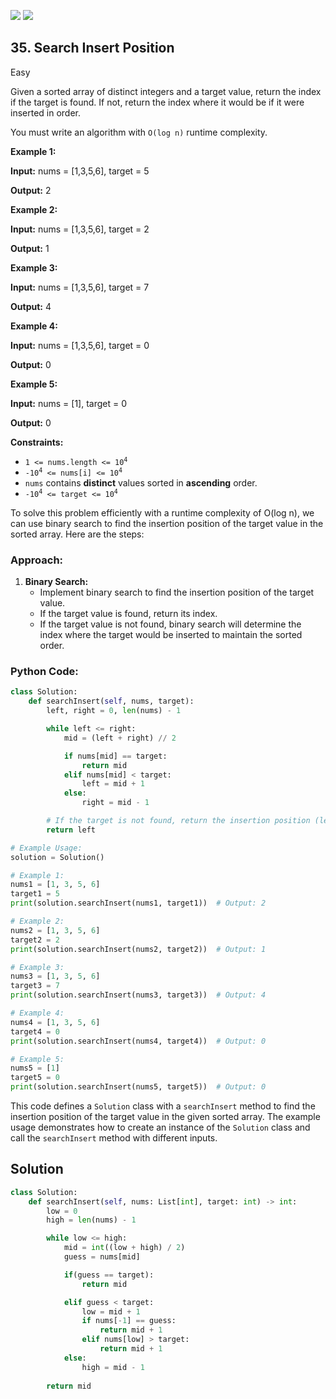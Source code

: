 [![](https://img.shields.io/github/stars/LeetCode-in-Python/LeetCode-in-Python?label=Stars&style=flat-square)](https://github.com/LeetCode-in-Python/LeetCode-in-Python)
[![](https://img.shields.io/github/forks/LeetCode-in-Python/LeetCode-in-Python?label=Fork%20me%20on%20GitHub%20&style=flat-square)](https://github.com/LeetCode-in-Python/LeetCode-in-Python/fork)

## 35\. Search Insert Position

Easy

Given a sorted array of distinct integers and a target value, return the index if the target is found. If not, return the index where it would be if it were inserted in order.

You must write an algorithm with `O(log n)` runtime complexity.

**Example 1:**

**Input:** nums = [1,3,5,6], target = 5

**Output:** 2 

**Example 2:**

**Input:** nums = [1,3,5,6], target = 2

**Output:** 1 

**Example 3:**

**Input:** nums = [1,3,5,6], target = 7

**Output:** 4 

**Example 4:**

**Input:** nums = [1,3,5,6], target = 0

**Output:** 0 

**Example 5:**

**Input:** nums = [1], target = 0

**Output:** 0 

**Constraints:**

*   <code>1 <= nums.length <= 10<sup>4</sup></code>
*   <code>-10<sup>4</sup> <= nums[i] <= 10<sup>4</sup></code>
*   `nums` contains **distinct** values sorted in **ascending** order.
*   <code>-10<sup>4</sup> <= target <= 10<sup>4</sup></code>

To solve this problem efficiently with a runtime complexity of O(log n), we can use binary search to find the insertion position of the target value in the sorted array. Here are the steps:

### Approach:

1. **Binary Search:**
   - Implement binary search to find the insertion position of the target value.
   - If the target value is found, return its index.
   - If the target value is not found, binary search will determine the index where the target would be inserted to maintain the sorted order.

### Python Code:

```python
class Solution:
    def searchInsert(self, nums, target):
        left, right = 0, len(nums) - 1

        while left <= right:
            mid = (left + right) // 2

            if nums[mid] == target:
                return mid
            elif nums[mid] < target:
                left = mid + 1
            else:
                right = mid - 1

        # If the target is not found, return the insertion position (left).
        return left

# Example Usage:
solution = Solution()

# Example 1:
nums1 = [1, 3, 5, 6]
target1 = 5
print(solution.searchInsert(nums1, target1))  # Output: 2

# Example 2:
nums2 = [1, 3, 5, 6]
target2 = 2
print(solution.searchInsert(nums2, target2))  # Output: 1

# Example 3:
nums3 = [1, 3, 5, 6]
target3 = 7
print(solution.searchInsert(nums3, target3))  # Output: 4

# Example 4:
nums4 = [1, 3, 5, 6]
target4 = 0
print(solution.searchInsert(nums4, target4))  # Output: 0

# Example 5:
nums5 = [1]
target5 = 0
print(solution.searchInsert(nums5, target5))  # Output: 0
```

This code defines a `Solution` class with a `searchInsert` method to find the insertion position of the target value in the given sorted array. The example usage demonstrates how to create an instance of the `Solution` class and call the `searchInsert` method with different inputs.

## Solution

```python
class Solution:
    def searchInsert(self, nums: List[int], target: int) -> int:
        low = 0
        high = len(nums) - 1

        while low <= high:
            mid = int((low + high) / 2)
            guess = nums[mid]

            if(guess == target):
                return mid

            elif guess < target:
                low = mid + 1
                if nums[-1] == guess:
                    return mid + 1
                elif nums[low] > target:
                    return mid + 1              
            else: 
                high = mid - 1
                 
        return mid
```